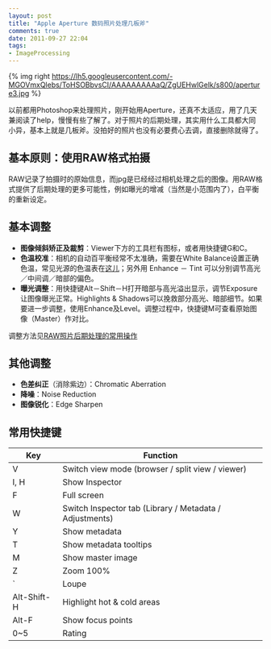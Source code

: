 ```yaml
---
layout: post
title: "Apple Aperture 数码照片处理几板斧"
comments: true
date: 2011-09-27 22:04
tags:
- ImageProcessing
---
```

{% img right https://lh5.googleusercontent.com/-MGOVmxQlebs/ToHSOBbvsCI/AAAAAAAAAaQ/ZgUEHwlGelk/s800/aperture3.jpg %}

以前都用Photoshop来处理照片，刚开始用Aperture，还真不太适应，用了几天兼阅读了help，慢慢有些了解了。对于照片的后期处理，其实用什么工具都大同小异，基本上就是几板斧。没拍好的照片也没有必要费心去调，直接删除就得了。

##  基本原则：使用RAW格式拍摄

RAW记录了拍摄时的原始信息，而jpg是已经经过相机处理之后的图像。用RAW格式提供了后期处理的更多可能性，例如曝光的增减（当然是小范围内了），白平衡的重新设定。

##  基本调整

  * **图像倾斜矫正及裁剪**：Viewer下方的工具栏有图标，或者用快捷键G和C。
  * **色温校准**：相机的自动百平衡经常不太准确，需要在White Balance设置正确色温，常见光源的色温表在[这儿](http://good-good-study.appspot.com/blog/posts/152001)；另外用 Enhance － Tint 可以分别调节高光／中间调／暗部的偏色。
  * **曝光调整**：用快捷键Alt－Shift－H打开暗部与高光溢出显示，调节Exposure让图像曝光正常。Highlights & Shadows可以挽救部分高光、暗部细节。如果要进一步调整，使用Enhance及Level。调整过程中，快捷键M可查看原始图像（Master）作对比。

调整方法见[RAW照片后期处理的常用操作](http://good-good-study.appspot.com/blog/posts/153002)

##  其他调整

  * **色差纠正**（消除紫边）：Chromatic Aberration
  * **降噪**：Noise Reduction
  * **图像锐化**：Edge Sharpen

##  常用快捷键

Key | Function
-----|--------------
V | Switch view mode (browser / split view / viewer)
I, H | Show Inspector
F | Full screen
W | Switch Inspector tab (Library / Metadata / Adjustments)
Y | Show metadata
T | Show metadata tooltips
M | Show master image
Z | Zoom 100%
` | Loupe
Alt-Shift-H | Highlight hot & cold areas
Alt-F | Show focus points
0~5 | Rating
